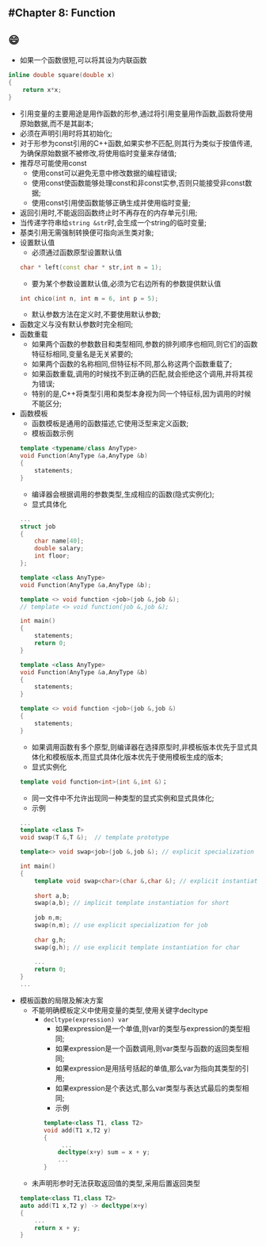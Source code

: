 #Chapter 8: Function
---
:smile:
---
* 如果一个函数很短,可以将其设为内联函数
```C++
inline double square(double x)
{
    return x*x;
}
```
* 引用变量的主要用途是用作函数的形参,通过将引用变量用作函数,函数将使用原始数据,而不是其副本;
* 必须在声明引用时将其初始化;
* 对于形参为const引用的C++函数,如果实参不匹配,则其行为类似于按值传递,为确保原始数据不被修改,将使用临时变量来存储值;
* 推荐尽可能使用const
    * 使用const可以避免无意中修改数据的编程错误;
    * 使用const使函数能够处理const和非const实参,否则只能接受非const数据;
    * 使用const引用使函数能够正确生成并使用临时变量;
* 返回引用时,不能返回函数终止时不再存在的内存单元引用;
* 当传递字符串给`string &str`时,会生成一个string的临时变量;
* 基类引用无需强制转换便可指向派生类对象;
* 设置默认值
    * 必须通过函数原型设置默认值
    ```C++
    char * left(const char * str,int n = 1);
    ```
    * 要为某个参数设置默认值,必须为它右边所有的参数提供默认值
    ```C++
    int chico(int n, int m = 6, int p = 5);
    ```
    * 默认参数方法在定义时,不要使用默认参数;
* 函数定义与没有默认参数时完全相同;
* 函数重载
    * 如果两个函数的参数数目和类型相同,参数的排列顺序也相同,则它们的函数特征标相同,变量名是无关紧要的;
    * 如果两个函数的名称相同,但特征标不同,那么称这两个函数重载了;
    * 如果函数重载,调用的时候找不到正确的匹配,就会拒绝这个调用,并将其视为错误;
    * 特别的是,C++将类型引用和类型本身视为同一个特征标,因为调用的时候不能区分;
* 函数模板
    * 函数模板是通用的函数描述,它使用泛型来定义函数;
    * 模板函数示例
    ```C++
    template <typename/class AnyType>
    void Function(AnyType &a,AnyType &b)
    {
        statements;
    }
    ```
    * 编译器会根据调用的参数类型,生成相应的函数(隐式实例化);
    * 显式具体化
    ```C++
    ...
    struct job
    {
        char name[40];
        double salary;
        int floor;
    };
    
    template <class AnyType>
    void Function(AnyType &a,AnyType &b);
    
    template <> void function <job>(job &,job &); 
    // template <> void function(job &,job &); 
    
    int main()
    {
        statements;
        return 0;
    }
    
    template <class AnyType>
    void Function(AnyType &a,AnyType &b)
    {
        statements;
    }
    
    template <> void function <job>(job &,job &)
    {
        statements;
    }        
    ```
    * 如果调用函数有多个原型,则编译器在选择原型时,非模板版本优先于显式具体化和模板版本,而显式具体化版本优先于使用模板生成的版本;
    * 显式实例化
    ```C++
    template void function<int>(int &,int &)；
    ```
    * 同一文件中不允许出现同一种类型的显式实例和显式具体化;
    * 示例
    ```C++
    ...
    template <class T>
    void swap(T &,T &);  // template prototype
    
    template<> void swap<job>(job &,job &); // explicit specialization for job
    
    int main()
    {
        template void swap<char>(char &,char &); // explicit instantiation for char
        
        short a,b;
        swap(a,b); // implicit template instantiation for short
        
        job n,m;
        swap(n,m); // use explicit specialization for job
        
        char g,h;
        swap(g,h); // use explicit template instantiation for char
        
        ...
        return 0;        
    }
    ...
    ```
* 模板函数的局限及解决方案
    * 不能明确模板定义中使用变量的类型,使用关键字decltype
        * `decltype(expression) var`
            * 如果expression是一个单值,则var的类型与expression的类型相同;
            * 如果expression是一个函数调用,则var类型与函数的返回类型相同;
            * 如果expression是用括号括起的单值,那么var为指向其类型的引用;
            * 如果expression是个表达式,那么var类型与表达式最后的类型相同;
            * 示例
            ```C++
            template<class T1, class T2>
            void add(T1 x,T2 y)
            {
                 ...
                decltype(x+y) sum = x + y;
                ...
            }
            ```
    * 未声明形参时无法获取返回值的类型,采用后置返回类型
    ```C++
    template<class T1,class T2>
    auto add(T1 x,T2 y) -> decltype(x+y)
    {
        ...
        return x + y;
    }
    ```              
    
    
